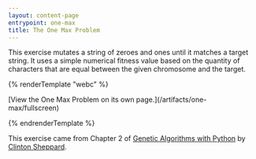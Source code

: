```yaml
---
layout: content-page
entrypoint: one-max
title: The One Max Problem
---
```


This exercise mutates a string of zeroes and ones until it matches a target string. It uses a simple
numerical fitness value based on the quantity of characters that are equal between the given
chromosome and the target.

{% renderTemplate "webc" %}

<interactive-embed src="/artifacts/one-max/fullscreen" title="The One Max Problem">
  [View the One Max Problem on its own page.](/artifacts/one-max/fullscreen)
</interactive-embed>

{% endrenderTemplate %}

This exercise came from Chapter 2 of
[Genetic Algorithms with Python](https://github.com/handcraftsman/GeneticAlgorithmsWithPython#description)
by [Clinton Sheppard](https://www.cs.unm.edu/~sheppard/).
